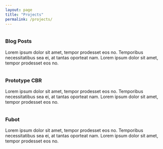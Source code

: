 ```yaml
---
layout: page
title: "Projects"
permalink: /projects/
---
```


<div class="projects">	
	<div class="row">
		<div class="column">
			<div class="content">
				<h3>Blog Posts</h3>
				<p>Lorem ipsum dolor sit amet, tempor prodesset eos no. Temporibus necessitatibus sea ei, at tantas oporteat nam. Lorem ipsum dolor sit amet, tempor prodesset eos no.</p>
			</div>
		</div>
		<div class="column">
			<div class="content">
				<h3>Prototype CBR</h3>
				<p>Lorem ipsum dolor sit amet, tempor prodesset eos no. Temporibus necessitatibus sea ei, at tantas oporteat nam. Lorem ipsum dolor sit amet, tempor prodesset eos no.</p>
			</div>
		</div>
		<div class="column">
			<div class="content">
				<h3>Fubot</h3>
				<p>Lorem ipsum dolor sit amet, tempor prodesset eos no. Temporibus necessitatibus sea ei, at tantas oporteat nam. Lorem ipsum dolor sit amet, tempor prodesset eos no.</p>
			</div>
		</div>
	</div>	
</div>